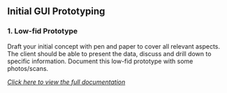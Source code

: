## Initial GUI Prototyping

### 1. Low-fid Prototype

Draft your initial concept with pen and paper to cover all relevant aspects. The client should be able to present the data, discuss and drill down to specific information. Document this low-fid prototype with some photos/scans.


[*Click here to view the full documentation*](assets/DokuGuiLow.pdf)
